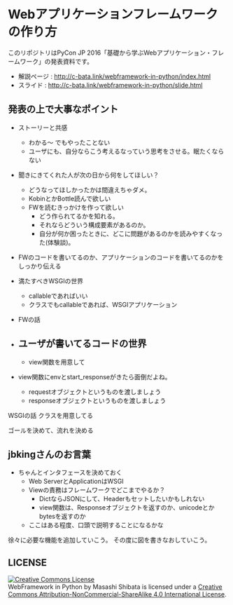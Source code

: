 # Webアプリケーションフレームワークの作り方

このリポジトリはPyCon JP 2016「基礎から学ぶWebアプリケーション・フレームワーク」の発表資料です。

- 解説ページ : http://c-bata.link/webframework-in-python/index.html
- スライド : http://c-bata.link/webframework-in-python/slide.html


## 発表の上で大事なポイント

- ストーリーと共感
    - わかる〜 でもやったことない
    - ユーザにも、自分ならこう考えるなっていう思考をさせる。眠たくならない

- 聞きにきてくれた人が次の日から何をしてほしい？
    - どうなってほしかったかは間違えちゃダメ。
    - KobinとかBottle読んで欲しい
    - FWを読むきっかけを作って欲しい
        - どう作られてるかを知れる。
        - それならどういう構成要素があるのか。
        - 自分が何か困ったときに、どこに問題があるのかを読みやすくなった(体験談)。

- FWのコードを書いてるのか、アプリケーションのコードを書いてるのかをしっかり伝える

- 満たすべきWSGIの世界
    - callableであればいい
    - クラスでもcallableであれば、WSGIアプリケーション
- FWの話
- ユーザが書いてるコードの世界
    - 
    - view関数を用意して

- view関数にenvとstart_responseがきたら面倒だよね。
    - requestオブジェクトというものを渡しましょう
    - responseオブジェクトというものを渡しましょう

WSGIの話
クラスを用意してる

ゴールを決めて、流れを決める


## jbkingさんのお言葉

- ちゃんとインタフェースを決めておく
    - Web ServerとApplicationはWSGI
    - Viewの責務はフレームワークでどこまでやるか？
        - DictならJSONにして、Headerもセットしたいかもしれない
        - view関数は、Responseオブジェクトを返すのか、unicodeとかbytesを返すのか
    - ここはある程度、口頭で説明することになるかな

徐々に必要な機能を追加していこう。
その度に図を書きなおしていこう。


## LICENSE

<a rel="license" href="http://creativecommons.org/licenses/by-nc-sa/4.0/"><img alt="Creative Commons License" style="border-width:0" src="https://i.creativecommons.org/l/by-nc-sa/4.0/88x31.png" /></a><br />WebFramework in Python by Masashi Shibata is licensed under a <a rel="license" href="http://creativecommons.org/licenses/by-nc-sa/4.0/">Creative Commons Attribution-NonCommercial-ShareAlike 4.0 International License</a>.
